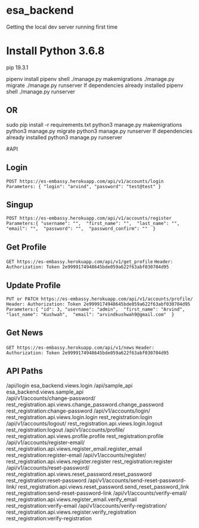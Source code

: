 # esa_backend

Getting the local dev server running first time
# Install Python 3.6.8
pip 19.3.1 

pipenv install 
pipenv shell 
./manage.py makemigrations 
./manage.py migrate 
./manage.py runserver 
If dependencies already installed 
pipenv shell 
./manage.py runserver

## OR

sudo pip install -r requirements.txt 
python3 manage.py makemigrations 
python3 manage.py migrate 
python3 manage.py runserver 
If dependencies already installed 
python3 manage.py runserver 

#API

## Login
`POST https://es-embassy.herokuapp.com/api/v1/accounts/login` 
`Parameters: {
    "login": "arvind",
    "password": "test@test"
}`

## Singup
`POST https://es-embassy.herokuapp.com/api/v1/accounts/register`  
`Parameters:{
    "username": "", 
    "first_name": "", 
    "last_name": "", 
    "email": "", 
    "password": "", 
    "password_confirm": "" 
}`

## Get Profile
`GET https://es-embassy.herokuapp.com/api/v1/get_profile` 
`Header: Authorization: Token 2e9999174948645bde059a622f63abf030704d95`

## Update Profile
`PUT or PATCH https://es-embassy.herokuapp.com/api/v1/accounts/profile/`  
`Header: Authorization: Token 2e9999174948645bde059a622f63abf030704d95`
`Parameters:{
    "id": 3,
    "username": "admin", 
    "first_name": "Arvind", 
    "last_name": "Kushwah", 
    "email": "arvindkushwah9@gmail.com" 
}`



## Get News
`GET https://es-embassy.herokuapp.com/api/v1/news` 
`Header: Authorization: Token 2e9999174948645bde059a622f63abf030704d95`

## API Paths
/api/login	esa_backend.views.login	
/api/sample_api	esa_backend.views.sample_api	
/api/v1/accounts/change-password/	rest_registration.api.views.change_password.change_password	rest_registration:change-password
/api/v1/accounts/login/	rest_registration.api.views.login.login	rest_registration:login
/api/v1/accounts/logout/	rest_registration.api.views.login.logout	rest_registration:logout
/api/v1/accounts/profile/	rest_registration.api.views.profile.profile	rest_registration:profile
/api/v1/accounts/register-email/	rest_registration.api.views.register_email.register_email	rest_registration:register-email
/api/v1/accounts/register/	rest_registration.api.views.register.register	rest_registration:register
/api/v1/accounts/reset-password/	rest_registration.api.views.reset_password.reset_password	rest_registration:reset-password
/api/v1/accounts/send-reset-password-link/	rest_registration.api.views.reset_password.send_reset_password_link	rest_registration:send-reset-password-link
/api/v1/accounts/verify-email/	rest_registration.api.views.register_email.verify_email	rest_registration:verify-email
/api/v1/accounts/verify-registration/	rest_registration.api.views.register.verify_registration	rest_registration:verify-registration
